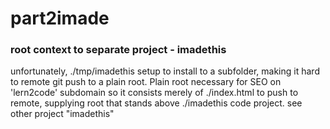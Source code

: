 # part2imade
### root context to separate project - imadethis
unfortunately, ./tmp/imadethis setup to install to a subfolder,
making it hard to remote git push to a plain root.
Plain root necessary for SEO on 'lern2code' subdomain so
it consists merely of ./index.html to push to remote,
supplying root that stands above ./imadethis code project.
see other project "imadethis"
